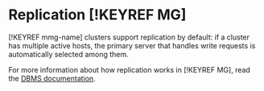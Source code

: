 # Replication [!KEYREF MG]

[!KEYREF mmg-name] clusters support replication by default: if a cluster has multiple active hosts, the primary server that handles write requests is automatically selected among them.

For more information about how replication works in [!KEYREF MG], read the [DBMS documentation](https://docs.mongodb.com/manual/replication/).

